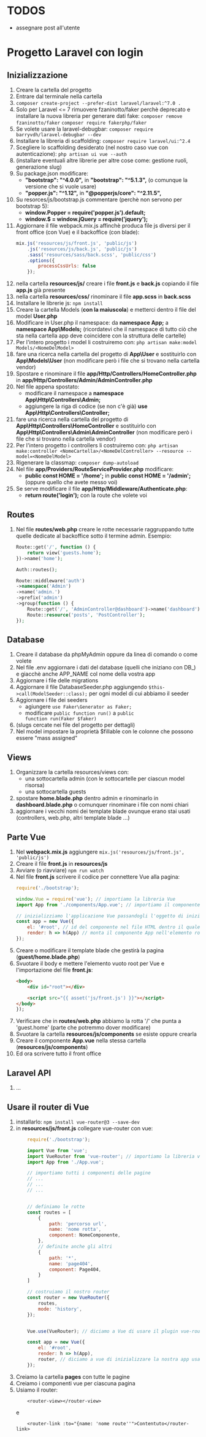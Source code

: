 # TODOS
- assegnare post all'utente


# Progetto Laravel con login

## Inizializzazione
1. Creare la cartella del progetto
1. Entrare dal terminale nella cartella
1. ```composer create-project --prefer-dist laravel/laravel:^7.0 .```
1. Solo per Laravel <= 7 rimuovere fzaninotto/faker perchè deprecato e installare la nuova libreria per generare dati fake:
    ```composer remove fzaninotto/faker```
    ```composer require fakerphp/faker```
1. Se volete usare la laravel-debugbar:
    ```composer require barryvdh/laravel-debugbar --dev```
1. Installare la libreria di scaffolding:
    ```composer require laravel/ui:^2.4```
1. Scegliere lo scaffolding desiderato (nel nostro caso vue con autenticazione):
    ```php artisan ui vue --auth```
1. (installare eventuali altre librerie per altre cose come: gestione ruoli, generazione slug)
1. Su package.json modificare:
    - **"bootstrap": "^4.0.0",** in **"bootstrap": "^5.1.3",** (o comunque la versione che si vuole usare)
    - **"popper.js": "^1.12",** in **"@popperjs/core": "^2.11.5",**
1. Su resorces/js/bootstrap.js commentare (perchè non servono per bootstrap 5):
    - **window.Popper = require('popper.js').default;**
    - **window.$ = window.jQuery = require('jquery');**
1. Aggiornare il file webpack.mix.js affinchè produca file js diversi per il front office (con Vue) e il backoffice (con blade):
    ```js
    mix.js('resources/js/front.js', 'public/js')
        .js('resources/js/back.js', 'public/js')
        .sass('resources/sass/back.scss', 'public/css')
        .options({
            processCssUrls: false
        });
    ```
1. nella cartella **resources/js/** creare i file **front.js** e **back.js** copiando il file **app.js** già presente
1. nella cartella **resources/css/** rinominare il file **app.scss** in **back.scss**
1. Installare le librerie js:
    ```npm install```
1. Creare la cartella Models (**con la maiuscola**) e metterci dentro il file del model **User.php**
1. Modificare in User.php il namespace: da **namespace App;** a **namespace App\Models;** (ricordatevi che il namespace di tutto ciò che sta nella cartella app deve coincidere con la struttura delle cartelle)
1. Per l'intero progetto i model li costruiremo con:
    ```php artisan make:model Models/<NomeDelModel>```
1. fare una ricerca nella cartella del progetto di **App\User** e sostituirlo con **App\Models\User** (non modificare però i file che si trovano nella cartella vendor)
1. Spostare e rinominare il file **app/Http/Controllers/HomeController.php** in **app/Http/Controllers/Admin/AdminController.php**
1. Nel file appena spostato:
    - modificare il namespace a **namespace App\Http\Controllers\Admin;**
    - aggiungere la riga di codice (se non c'è già) **use App\Http\Controllers\Controller;**
1. fare una ricerca nella cartella del progetto di **App\Http\Controllers\HomeController** e sostituirlo con **App\Http\Controllers\Admin\AdminController** (non modificare però i file che si trovano nella cartella vendor)
1. Per l'intero progetto i controllers li costruiremo con:
    ```php artisan make:controller <NomeCartella>/<NomeDelController> --resource --model=<NomeDelModel>```
1. Rigenerare la classmap:
    ```composer dump-autoload```
1. Nel file **app/Providers/RouteServiceProvider.php** modificare:
    - **public const HOME = '/home';** in **public const HOME = '/admin';** (oppure quello che avete messo voi)
1. Se serve modificare il file **app/Http/Middleware/Authenticate.php**:
    - **return route('login');** con la route che volete voi

## Routes
1. Nel file **routes/web.php** creare le rotte necessarie raggruppando tutte quelle dedicate al backoffice sotto il termine admin. Esempio:
    ```php
    Route::get('/', function () {
        return view('guests.home');
    })->name('home');

    Auth::routes();

    Route::middleware('auth')
   ->namespace('Admin')
   ->name('admin.')
   ->prefix('admin')
   ->group(function () {
        Route::get('/', 'AdminController@dashboard')->name('dashboard');
        Route::resource('posts', 'PostController');
   });
    ```
## Database
1. Creare il database da phpMyAdmin oppure da linea di comando o come volete
1. Nel file .env aggiornare i dati del database (quelli che iniziano con DB_) e giacchè anche APP_NAME col nome della vostra app
1. Aggiornare i file delle migrations
1. Aggiornare il file DatabaseSeeder.php aggiungendo <code>$this->call(ModelSeeder::class);</code> per ogni model di cui abbiamo il seeder
1. Aggiornare i file dei seeders
    - agiungere <code>use Faker\Generator as Faker;</code>
    - modificare <code>public function run()</code> a <code>public function run(Faker $faker)</code>
1. (slugs cercate nei file del progetto per dettagli)
1. Nel model impostare la proprietà $fillable con le colonne che possono essere "mass assigned"

## Views
1. Organizzare la cartella resources/views con:
    - una sottocartella admin (con le sottocartelle per ciascun model risorsa)
    - una sottocartella guests
1. spostare **home.blade.php** dentro admin e rinominarlo in **dashboard.blade.php** o comunquer rinominare i file con nomi chiari
1. aggiornare i vecchi nomi dei template blade ovunque erano stai usati (controllers, web.php, altri template blade ...)

## Parte Vue
1. Nel **webpack.mix.js** aggiungere ```mix.js('resources/js/front.js', 'public/js')```
1. Creare il file **front.js** in **resources/js**
1. Avviare (o riavviare) ```npm run watch```
1. Nel file **front.js** scrivere il codice per connettere Vue alla pagina:
    ```js
    require('./bootstrap');

    window.Vue = require('vue'); // importiamo la libreria Vue
    import App from './components/App.vue'; // importiamo il componente base App.vue e lo assegniamo alla variabile App

    // inizializziamo l'applicazione Vue passandogli l'oggetto di inizializzazione
    const app = new Vue({
        el: '#root', // id del componente nel file HTML dentro il quale opererà Vue
        render: h => h(App) // monta il componente App nell'elemento root
    });
    ```
1. Creare o modificare il template blade che gestirà la pagina (**guest/home.blade.php**)
1. Svuotare il body e mettere l'elemento vuoto root per Vue e l'importazione del file **front.js**:
    ```html
    <body>
        <div id="root"></div>

        <script src="{{ asset('js/front.js') }}"></script>
    </body>
    });
    ```
1. Verificare che in **routes/web.php** abbiamo la rotta '/' che punta a 'guest.home' (parte che potremmo dover modificare)
1. Svuotare la cartella **resources/js/components** se esiste oppure crearla
1. Creare il componente **App.vue** nella stessa cartella (**resources/js/components**)
1. Ed ora scrivere tutto il front office
## Laravel API
1. ...

## Usare il router di Vue
1. installarlo: ```npm install vue-router@3 --save-dev```
1. in **resources/js/front.js** collegare vue-router con vue:
    ```js
        require('./bootstrap');

        import Vue from 'vue';
        import VueRouter from 'vue-router'; // importiamo la libreria vue-router
        import App from './App.vue';

        // importiamo tutti i componenti delle pagine
        // ...
        // ...
        // ...


        // definiamo le rotte
        const routes = [
            {
                path: 'percorso url',
                name: 'nome rotta',
                component: NomeComponente,
            },
            // definite anche gli altri
            {
                path: '*',
                name: 'page404',
                component: Page404,
            }
        ]

        // costruiamo il nostro router
        const router = new VueRouter({
            routes,
            mode: 'history',
        });


        Vue.use(VueRouter); // diciamo a Vue di usare il plugin vue-router

        const app = new Vue({
            el: '#root',
            render: h => h(App),
            router, // diciamo a vue di inizializzare la nostra app usando il router che abbiamo costruito
        });
    ```
1. Creiamo la cartella **pages** con tutte le pagine
1. Creiamo i componenti vue per ciascuna pagina
1. Usiamo il router:
    ```
        <router-view></router-view>
    ```
    e
    ```
        <router-link :to="{name: 'nome route''">Contentuto</router-link>
    ```
